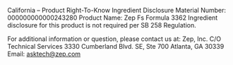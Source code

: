  
 
 
California – Product Right-To-Know Ingredient Disclosure 
Material Number: 000000000000243280 
Product Name: Zep Fs Formula 3362 
Ingredient disclosure for this product is not required per SB 258 Regulation. 
 
For additional information or question, please contact us at: 
Zep, Inc. 
C/O Technical Services 
3330 Cumberland Blvd. SE, Ste 700 
Atlanta, GA 30339 
Email: asktech@zep.com 
 
 
 
 
